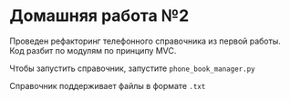 # Домашняя работа №2

Проведен рефакторинг телефонного справочника из первой работы. Код разбит по модулям по принципу MVC. 

Чтобы запустить справочник, запустите `phone_book_manager.py`

Справочник поддерживает файлы в формате `.txt`